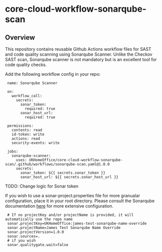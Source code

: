 # core-cloud-workflow-sonarqube-scan

## Overview

This repository contains reusable Github Actions workflow files for SAST and code quality scanning using Sonarqube Scanner. Unlike the Checkov SAST scan, Sonarqube scanner is not mandatory but is an excellent tool for code quality checks.

Add the following workflow config in your repo:

     name: Sonarqube Scanner
     
     on:
       workflow_call:
         secrets:
           sonar_token:
             required: true
           sonar_host_url:
             required: true
     
     permissions:
       contents: read
       id-token: write
       actions: read
       security-events: write
     
     jobs:
       sonarqube-scanner:
         uses: UKHomeOffice/core-cloud-workflow-sonarqube-scan/.github/workflows/sonarqube-scan.yaml@1.0.0
         secrets:
           sonar_token: ${{ secrets.sonar_token }}
           sonar_host_url: ${{ secrets.sonar_host_url }}

TODO: Change logic for Sonar token

If you wish to use a sonar-project.properties file for more granualar configuration, place it in your root directory. Please consult the Sonarqube documentation [here](https://docs.sonarsource.com/sonarqube-cloud/advanced-setup/analysis-parameters/) for more extensive configuration.

     # If no projectKey and/or projectName is provided, it will automatically use the repo name
     sonar.projectKey=UKHomeOffice:james-test-sonarqube-name-override
     sonar.projectName=James Test Sonarqube Name Override
     sonar.projectVersion=1.0.0
     sonar.sources=.
     # if you wish
     sonar.qualitygate.wait=false
